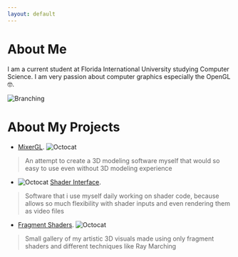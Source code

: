 ```yaml
---
layout: default
---
```


# About Me

I am a current student at Florida International University studying Computer Science. I am very passion about computer graphics especially the OpenGL 🤓.

![Branching](https://upload.wikimedia.org/wikipedia/commons/e/e9/Opengl-logo.svg)

# About My Projects

- [MixerGL](./another-page.html). ![Octocat](https://upload.wikimedia.org/wikipedia/commons/a/ae/Bicolor_cubic_honeycomb.png)
> An attempt to create a 3D modeling software myself that would so easy to use even without 3D modeling experience

- ![Octocat](https://encrypted-tbn0.gstatic.com/images?q=tbn:ANd9GcRkKxU8zTAqBuNDA27bc2BDxFH5nC6yLhnY2g&s) [Shader Interface](./another-page.html). 
> Software that i use myself daily working on shader code, because allows so much flexibility with shader inputs and even rendering them as video files

- [Fragment Shaders](./another-page.html). ![Octocat](https://github.githubassets.com/images/icons/emoji/octocat.png)
> Small gallery of my artistic 3D visuals made using only fragment shaders and different techniques like Ray Marching

